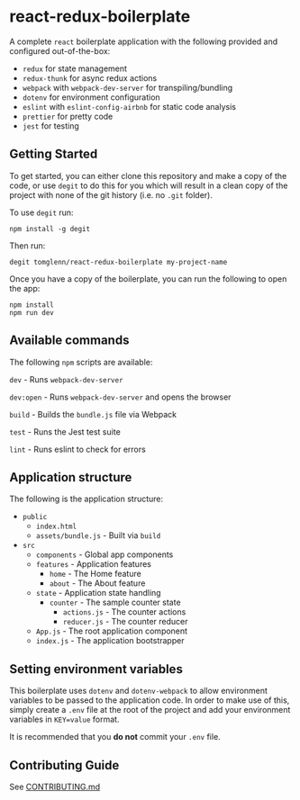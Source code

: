 # react-redux-boilerplate

A complete `react` boilerplate application with the following provided and configured out-of-the-box:
 - `redux` for state management
 - `redux-thunk` for async redux actions
 - `webpack` with `webpack-dev-server` for transpiling/bundling
 - `dotenv` for environment configuration
 - `eslint` with `eslint-config-airbnb` for static code analysis
 - `prettier` for pretty code
 - `jest` for testing

 ## Getting Started

 To get started, you can either clone this repository and make a copy of the code, or use `degit` to do this for you which will result in a clean copy of the project with none of the git history (i.e. no `.git` folder).

 To use `degit` run:
 ```
npm install -g degit
 ```

 Then run:
 ```
degit tomglenn/react-redux-boilerplate my-project-name
 ```

 Once you have a copy of the boilerplate, you can run the following to open the app:
 ```
npm install
npm run dev
 ```

 ## Available commands

The following `npm` scripts are available:

`dev` - Runs `webpack-dev-server`

`dev:open` - Runs `webpack-dev-server` and opens the browser

`build` - Builds the `bundle.js` file via Webpack

`test` - Runs the Jest test suite

`lint` - Runs eslint to check for errors

## Application structure

The following is the application structure:

 - `public`
   - `index.html`
   - `assets/bundle.js` - Built via `build`
 - `src`
   - `components` - Global app components
   - `features` - Application features
     - `home` - The Home feature
     - `about` - The About feature
   - `state` - Application state handling
     - `counter` - The sample counter state
       - `actions.js` - The counter actions
       - `reducer.js` - The counter reducer
   - `App.js` - The root application component
   - `index.js` - The application bootstrapper

## Setting environment variables

This boilerplate uses `dotenv` and `dotenv-webpack` to allow environment variables to be passed to the application code. In order to make use of this, simply create a `.env` file at the root of the project and add your environment variables in `KEY=value` format.

It is recommended that you **do not** commit your `.env` file.

## Contributing Guide

See [CONTRIBUTING.md](CONTRIBUTING.md)